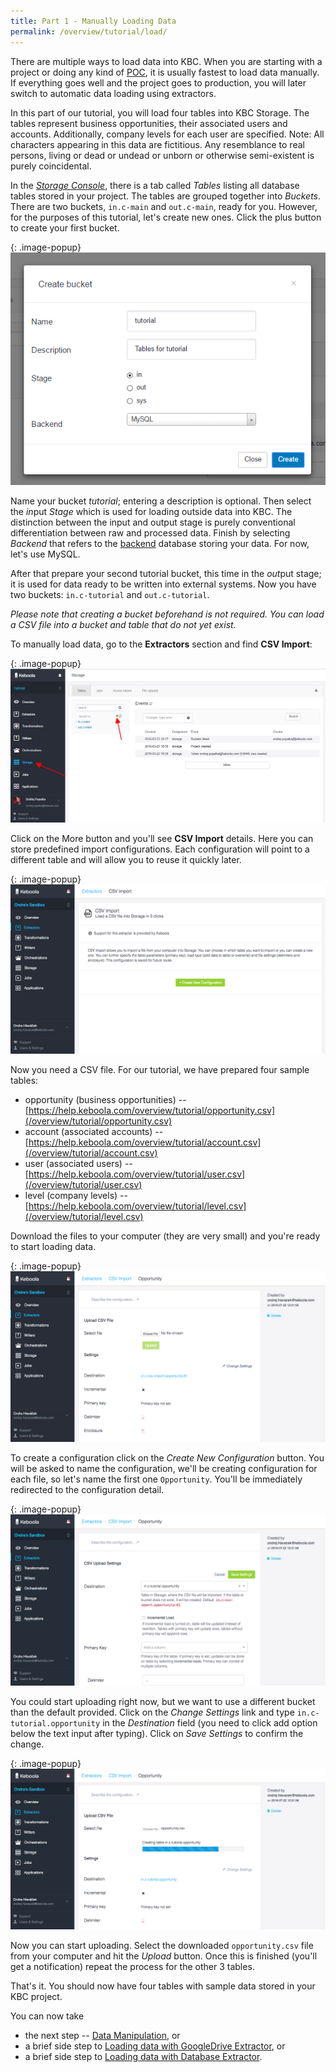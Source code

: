 ```yaml
---
title: Part 1 - Manually Loading Data
permalink: /overview/tutorial/load/
---
```


There are multiple ways to load data into KBC. When you are starting with a project or doing any kind of
[POC](https://en.wikipedia.org/wiki/Proof_of_concept), it is usually fastest to load data manually.
If everything goes well and the project goes to production, you will later switch to automatic
data loading using extractors.

In this part of our tutorial, you will load four tables into KBC Storage.
The tables represent business opportunities, their associated users and accounts.
Additionally, company levels for each user are specified.
Note: All characters appearing in this data are fictitious.
Any resemblance to real persons, living or dead or undead or unborn or otherwise semi-existent is purely coincidental.

In the
[*Storage Console*](/storage/), there is a tab called *Tables* listing all database tables stored in your project.
The tables are grouped together into *Buckets*.
There are two buckets, `in.c-main` and `out.c-main`, ready for you.
However, for the purposes of this tutorial, let's create new ones.
Click the plus button to create your first bucket.

{: .image-popup}
![Screenshot -- Create Bucket](/overview/tutorial/load/create-bucket.png)

Name your bucket *tutorial*; entering a description is optional.
Then select the *in*put *Stage* which is used for loading outside data into KBC.
The distinction between the input and output stage is purely conventional differentiation between raw and processed data.
Finish by selecting *Backend* that refers to the [backend](/storage/) database storing your data.
For now, let's use MySQL.

After that prepare your second tutorial bucket, this time in the *out*put stage; it is used for data ready to be written into external systems.
Now you have two buckets: `in.c-tutorial` and `out.c-tutorial`.

*Please note that creating a bucket beforehand is not required. You can load a CSV file into a bucket and table that do not yet exist.* 

To manually load data, go to the **Extractors** section and find **CSV Import**:

{: .image-popup}
![Screenshot -- CSV Import](/overview/tutorial/load/intro-screen.png)

Click on the More button and you'll see **CSV Import** details. Here you can store predefined import configurations. 
Each configuration will point to a different table and will allow you to reuse it quickly later.

{: .image-popup}
![Screenshot -- CSV Import](/overview/tutorial/load/csv-import-empty-list.png)

Now you need a CSV file. For our tutorial, we have prepared four sample tables:

- opportunity (business opportunities) -- [https://help.keboola.com/overview/tutorial/opportunity.csv](/overview/tutorial/opportunity.csv)
- account (associated accounts) -- [https://help.keboola.com/overview/tutorial/account.csv](/overview/tutorial/account.csv)
- user (associated users) -- [https://help.keboola.com/overview/tutorial/user.csv](/overview/tutorial/user.csv)
- level (company levels) -- [https://help.keboola.com/overview/tutorial/level.csv](/overview/tutorial/level.csv)

Download the files to your computer (they are very small) and you're ready to start loading data.

{: .image-popup}
![Screenshot -- CSV Import Configuration](/overview/tutorial/load/csv-import-default-configuration.png)


To create a configuration click on the *Create New Configuration* button. You will be asked to name the configuration, 
we'll be creating configuration for each file, so let's name the first one `Opportunity`. You'll be immediately redirected to the configuration detail. 

{: .image-popup}
![Screenshot -- Change upload settings](/overview/tutorial/load/csv-import-change-settings.png)

You could start uploading right now, but we want to use a different bucket than the default provided. 
Click on the *Change Settings* link and type `in.c-tutorial.opportunity` in the *Destination* field (you need to click add option below the text input after typing). 
Click on *Save Settings* to confirm the change.

{: .image-popup}
![Screenshot -- Upload CSV file](/overview/tutorial/load/csv-import-upload.png)


Now you can start uploading. Select the downloaded `opportunity.csv` file from your computer and hit the *Upload* button. Once this is finished (you'll get a notification) repeat the process for the other 3 tables.

That's it. You should now have four tables with sample data stored in your KBC project.

You can now take

- the next step -- [Data Manipulation](/overview/tutorial/manipulate/), or
- a brief side step to [Loading data with GoogleDrive Extractor](/overview/tutorial/load/googledrive/), or
- a brief side step to [Loading data with Database Extractor](/overview/tutorial/load/database/).
